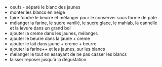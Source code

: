  - oeufs - séparé le blanc des jaunes
 - monter les blancs en neige
 - faire fondre le beurre et mélanger pour le conserver sous forme de pate
 - mélanger la farine, le sucre vanillé, le sucre glace, le mahlab, la cannelle et la levure dans un grand bol
 - ajouter la creme dans les jaunes, mélanger.
 - ajouter le beurre dans la jaune + creme
 - ajouter le lait dans jaune + creme + beurre
 - ajouter la farine++ et les jaunes, sur les blancs
 - melanger le tout en essayant de ne pas casser les blancs
 - laisser reposer jusqu'à la dégustation

